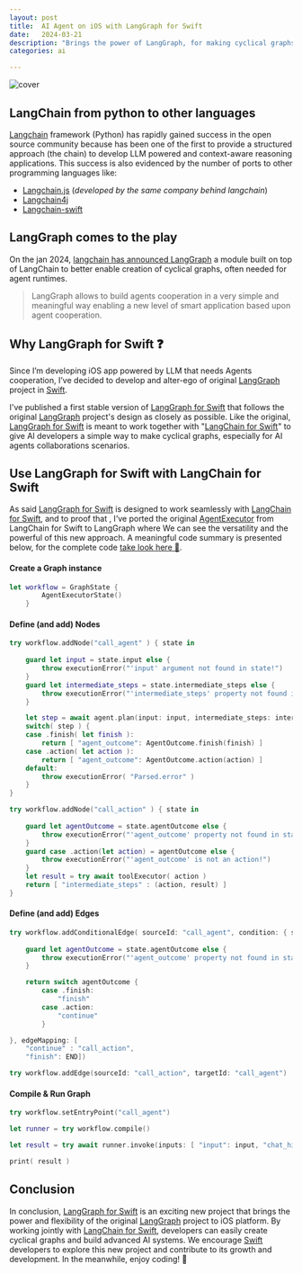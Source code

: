 ```yaml
---
layout: post
title:  AI Agent on iOS with LangGraph for Swift
date:   2024-03-21
description: "Brings the power of LangGraph, for making cyclical graphs, to the Swift language. "
categories: ai

---
```

![cover](../../../../assets/langgraph-swift/langgraph-swift-cover.png)
<br>


##  LangChain from python to other languages  

[Langchain] framework (Python) has rapidly gained success in the open source community because has been one of the first to provide a structured approach (the chain) to develop LLM powered and context-aware reasoning applications. This success is also evidenced by the number of ports to other programming languages like: 

* [Langchain.js] (_developed by the same company behind langchain_) 
* [Langchain4j]
* [Langchain-swift]  


## LangGraph comes to the play 

On the jan 2024, [langchain has announced LangGraph][langgraph.blog] a module built on top of LangChain to better enable creation of cyclical graphs, often needed for agent runtimes.  
> LangGraph allows to build agents cooperation in a very simple and meaningful way enabling a new level of smart application based upon agent cooperation. 

## Why LangGraph for Swift ❓

Since I’m developing iOS app powered by LLM that needs Agents cooperation, I’ve decided to develop and alter-ego of original [LangGraph]  project in [Swift].

I've published a first stable version of [LangGraph for Swift][langgraph.swift] that follows the original [LangGraph] project's design as closely as possible. Like the original, [LangGraph for Swift][langgraph.swift] is meant to work together with "[LangChain for Swift][Langchain-swift]" to give AI developers a simple way to make cyclical graphs, especially for AI agents collaborations scenarios.  

 
## Use LangGraph for Swift with LangChain for Swift 

As said [LangGraph for Swift][langgraph.swift] is designed to work seamlessly with [LangChain for Swift][Langchain-swift], and to proof that , I’ve ported the original [AgentExecutor] from LangChain for Swift to LangGraph where We can see the versatility and the powerful of this new approach. A meaningful code summary is presented below, for the complete code [take look here 👀][AgentExecutor.new]. 

#### Create a Graph instance

```swift
let workflow = GraphState {
        AgentExecutorState()
    }
```

#### Define (and add) Nodes

```swift
try workflow.addNode("call_agent" ) { state in
    
    guard let input = state.input else {
        throw executionError("'input' argument not found in state!")
    }
    guard let intermediate_steps = state.intermediate_steps else {
        throw executionError("'intermediate_steps' property not found in state!")
    }

    let step = await agent.plan(input: input, intermediate_steps: intermediate_steps)
    switch( step ) {
    case .finish( let finish ):
        return [ "agent_outcome": AgentOutcome.finish(finish) ]
    case .action( let action ):
        return [ "agent_outcome": AgentOutcome.action(action) ]
    default:
        throw executionError( "Parsed.error" )
    }
}

try workflow.addNode("call_action" ) { state in
    
    guard let agentOutcome = state.agentOutcome else {
        throw executionError("'agent_outcome' property not found in state!")
    }
    guard case .action(let action) = agentOutcome else {
        throw executionError("'agent_outcome' is not an action!")
    }
    let result = try await toolExecutor( action )
    return [ "intermediate_steps" : (action, result) ]
}
```

#### Define (and add) Edges

```swift
try workflow.addConditionalEdge( sourceId: "call_agent", condition: { state in
    
    guard let agentOutcome = state.agentOutcome else {
        throw executionError("'agent_outcome' property not found in state!")
    }

    return switch agentOutcome {
        case .finish:
            "finish"
        case .action:
            "continue"
        }

}, edgeMapping: [
    "continue" : "call_action",
    "finish": END])

try workflow.addEdge(sourceId: "call_action", targetId: "call_agent")

```

#### Compile & Run Graph

```swift
try workflow.setEntryPoint("call_agent")

let runner = try workflow.compile()

let result = try await runner.invoke(inputs: [ "input": input, "chat_history": [] ])

print( result )
```

## Conclusion 

In conclusion, [LangGraph for Swift][langgraph.swift] is an exciting new project that brings the power and flexibility of the original [LangGraph] project to iOS platform. By working jointly with [LangChain for Swift][Langchain-swift], developers can easily create cyclical graphs and build advanced AI systems. We encourage [Swift] developers to explore this new project and contribute to its growth and development. In the meanwhile, enjoy coding! 👋 

[AgentExecutor.new]: https://github.com/bsorrentino/LangGraph-Swift/blob/main/LangChainDemo/LangChainDemo/AgentExecutor.swift
[AgentExecutor]: https://github.com/buhe/langchain-swift/blob/main/Sources/LangChain/agents/Agent.swift
[langgraph.swift]: https://github.com/bsorrentino/LangGraph-Swift
[Swift]: https://www.swift.org
[LangGraph]: https://python.langchain.com/docs/langgraph 
[langgraph.blog]: https://blog.langchain.dev/langgraph/
[langchain]: https://python.langchain.com/docs/get_started/introduction
[langchain.js]: https://js.langchain.com/docs/get_started/introduction
[Langchain4j]: https://github.com/langchain4j
[Langchain-swift]: https://github.com/buhe/langchain-swift